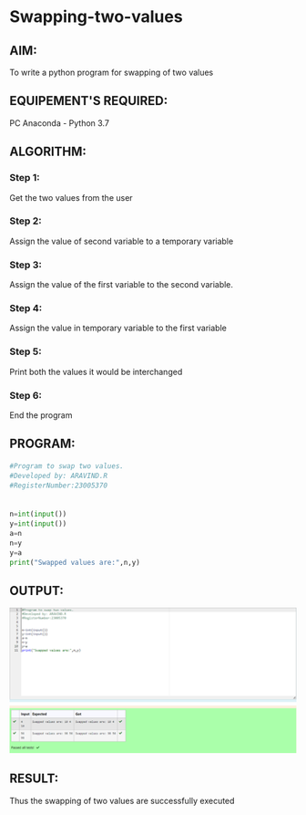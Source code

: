 # Swapping-two-values
## AIM:
To write a python program for swapping of two values
## EQUIPEMENT'S REQUIRED: 
PC
Anaconda - Python 3.7
## ALGORITHM: 
### Step 1:
Get the two values from the user
### Step 2: 
Assign the value of second variable to a temporary variable 
### Step 3: 
Assign the value of the first variable to the second variable.
### Step 4:  
Assign the value in temporary variable to the first variable
### Step 5: 
Print both the values it would be interchanged
### Step 6: 
End the program
## PROGRAM:
```python
#Program to swap two values.
#Developed by: ARAVIND.R
#RegisterNumber:23005370


n=int(input())
y=int(input())
a=n
n=y
y=a
print("Swapped values are:",n,y)
```
## OUTPUT:
![output](./swapping.png)
## RESULT:
Thus the swapping of two values are successfully executed



